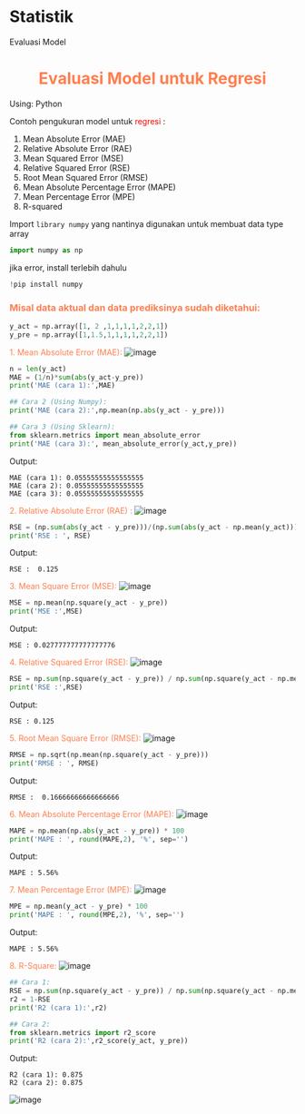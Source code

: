# Statistik
Evaluasi Model
# <font color='coral'><center>Evaluasi Model untuk Regresi</center></font>
Using: Python

Contoh pengukuran model untuk <font color = 'red'> regresi </font>:
1. Mean Absolute Error (MAE)
2. Relative Absolute Error (RAE)
3. Mean Squared Error (MSE)
4. Relative Squared Error (RSE)
5. Root Mean Squared Error (RMSE)
6. Mean Absolute Percentage Error (MAPE)
7. Mean Percentage Error (MPE)
8. R-squared

Import `library numpy` yang nantinya digunakan untuk membuat data type array
```python
import numpy as np
```
jika error, install terlebih dahulu
```python
!pip install numpy
```
### <font color='coral'>Misal data aktual dan data prediksinya sudah diketahui:</font>
```python
y_act = np.array([1, 2 ,1,1,1,1,2,2,1])
y_pre = np.array([1,1.5,1,1,1,1,2,2,1])
```
<font color='coral'>1. Mean Absolute Error (MAE):</font>
![image](https://user-images.githubusercontent.com/47238141/147392962-41768713-0d04-4196-9629-73d927c72005.png)
```python
n = len(y_act)
MAE = (1/n)*sum(abs(y_act-y_pre))
print('MAE (cara 1):',MAE)

## Cara 2 (Using Numpy):
print('MAE (cara 2):',np.mean(np.abs(y_act - y_pre)))

## Cara 3 (Using Sklearn):
from sklearn.metrics import mean_absolute_error
print('MAE (cara 3):', mean_absolute_error(y_act,y_pre))
```
Output:
```
MAE (cara 1): 0.05555555555555555
MAE (cara 2): 0.05555555555555555
MAE (cara 3): 0.05555555555555555
```
<font color='coral'>2. Relative Absolute Error (RAE) :</font>
![image](https://user-images.githubusercontent.com/47238141/147392999-4fe99ab2-6a07-4961-8cb1-4a3915556642.png)
```python
RSE = (np.sum(abs(y_act - y_pre)))/(np.sum(abs(y_act - np.mean(y_act))))
print('RSE : ', RSE)
```
Output:
```
RSE :  0.125
```
<font color='coral'>3. Mean Square Error (MSE):</font>
![image](https://user-images.githubusercontent.com/47238141/147393029-6e08f753-25cd-46be-b82e-e38f12a1a739.png)
```python
MSE = np.mean(np.square(y_act - y_pre))
print('MSE :',MSE)
```
Output:
```
MSE : 0.027777777777777776
```
<font color='coral'>4. Relative Squared Error (RSE):</font>
![image](https://user-images.githubusercontent.com/47238141/147393040-6c605c2c-a326-4494-b74d-851cf27c5a24.png)
```python
RSE = np.sum(np.square(y_act - y_pre)) / np.sum(np.square(y_act - np.mean(y_act)))
print('RSE :',RSE)
```
Output:
```
RSE : 0.125
```
<font color='coral'>5. Root Mean Square Error (RMSE):</font>
![image](https://user-images.githubusercontent.com/47238141/147393067-7bd73dfe-cd31-4ebf-9c27-0e77864fa14f.png)

```python
RMSE = np.sqrt(np.mean(np.square(y_act - y_pre)))
print('RMSE : ', RMSE)
```
Output:
```
RMSE :  0.16666666666666666
```
<font color='coral'>6. Mean Absolute Percentage Error (MAPE):</font>
![image](https://user-images.githubusercontent.com/47238141/147393088-cc0bcc6f-7fc2-4d9d-a6a2-dc6a8d4080f8.png)
```python
MAPE = np.mean(np.abs(y_act - y_pre)) * 100
print('MAPE : ', round(MAPE,2), '%', sep='')
```
Output:
```
MAPE : 5.56%
```
<font color='coral'>7. Mean Percentage Error (MPE):</font>
![image](https://user-images.githubusercontent.com/47238141/147393114-1f9fb0fb-8f4d-48ec-b357-637fdafca9eb.png)
```python
MPE = np.mean(y_act - y_pre) * 100
print('MAPE : ', round(MPE,2), '%', sep='')
```
Output:
```
MAPE : 5.56%
```
<font color='coral'>8. R-Square:</font>
![image](https://user-images.githubusercontent.com/47238141/147393121-3a086b97-bad0-47fa-b0ae-2a1f9bdcd2bf.png)
```python
## Cara 1:
RSE = np.sum(np.square(y_act - y_pre)) / np.sum(np.square(y_act - np.mean(y_act)))
r2 = 1-RSE
print('R2 (cara 1):',r2)

## Cara 2:
from sklearn.metrics import r2_score
print('R2 (cara 2):',r2_score(y_act, y_pre))
```
Output:
```
R2 (cara 1): 0.875
R2 (cara 2): 0.875
```
![image](https://user-images.githubusercontent.com/47238141/147393138-5ebf5969-ac7e-40ae-aed1-fed6e735a63c.png)










